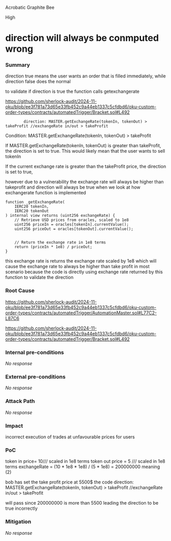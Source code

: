 Acrobatic Graphite Bee

High

# direction will always be conmputed wrong

### Summary

direction true means the user wants an order that is filled immediately, while direction false does the normal

to validate if direction is true the function calls getexchangerate

https://github.com/sherlock-audit/2024-11-oku/blob/ee3f781a73d65e33fb452c9a44eb1337c5cfdbd6/oku-custom-order-types/contracts/automatedTrigger/Bracket.sol#L492

            direction: MASTER.getExchangeRate(tokenIn, tokenOut) > takeProfit //exchangeRate in/out > takeProfit
Condition: MASTER.getExchangeRate(tokenIn, tokenOut) > takeProfit

If MASTER.getExchangeRate(tokenIn, tokenOut) is greater than takeProfit, the direction is set to true. This would likely mean that the user wants to sell tokenIn 

If the current exchange rate is greater than the takeProfit price, the direction is set to true, 

however due to a vulnerability the exchange rate will always be higher than takeprofit and direction will always be true
when we look at how exchangerate function is implemented

    function _getExchangeRate(
        IERC20 tokenIn,
        IERC20 tokenOut
    ) internal view returns (uint256 exchangeRate) {
        // Retrieve USD prices from oracles, scaled to 1e8
        uint256 priceIn = oracles[tokenIn].currentValue();
        uint256 priceOut = oracles[tokenOut].currentValue();


        // Return the exchange rate in 1e8 terms
        return (priceIn * 1e8) / priceOut;
    }


this exchange rate is returns the exchange rate scaled by 1e8 which will cause the exchange rate to always be higher than take profit in most scenario because the code is directly using exchange rate returned by this function to validate the direction



### Root Cause

https://github.com/sherlock-audit/2024-11-oku/blob/ee3f781a73d65e33fb452c9a44eb1337c5cfdbd6/oku-custom-order-types/contracts/automatedTrigger/AutomationMaster.sol#L77C2-L87C6

https://github.com/sherlock-audit/2024-11-oku/blob/ee3f781a73d65e33fb452c9a44eb1337c5cfdbd6/oku-custom-order-types/contracts/automatedTrigger/Bracket.sol#L492

### Internal pre-conditions

_No response_

### External pre-conditions

_No response_

### Attack Path

_No response_

### Impact

incorrect execution of trades at unfavourable prices for users 

### PoC

token in price= 10/// scaled in 1e8 terms
token out price = 5 /// scaled in 1e8 terms
exchangeRate = (10 * 1e8 * 1e8) / (5 * 1e8) = 200000000 meaning (2)

bob has set the take profit price at 5500$
the code direction: MASTER.getExchangeRate(tokenIn, tokenOut) > takeProfit //exchangeRate in/out > takeProfit

will pass since 200000000 is more than 5500 leading the direction to be true incorrectly


### Mitigation

_No response_
